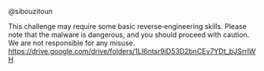 @sibouzitoun

This challenge may require some basic reverse‑engineering skills. Please note that the malware is dangerous, and you should proceed with caution. We are not responsible for any misuse. https://drive.google.com/drive/folders/1LI6ntsr9iD53D2bnCEv7YDt_bJSrrlWH
